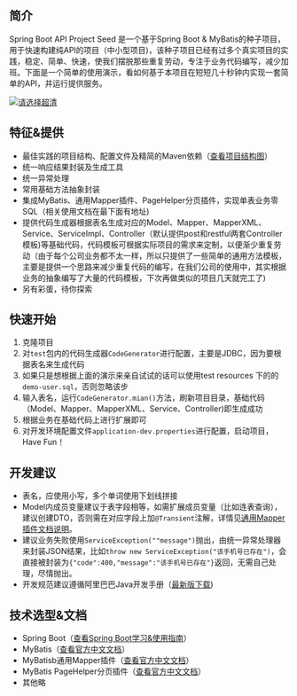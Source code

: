 ## 简介
Spring Boot API Project Seed 是一个基于Spring Boot & MyBatis的种子项目，用于快速构建纯API的项目（中小型项目)，该种子项目已经有过多个真实项目的实践，稳定、简单、快速，使我们摆脱那些重复劳动，专注于业务代码编写，减少加班。下面是一个简单的使用演示，看如何基于本项目在短短几十秒钟内实现一套简单的API，并运行提供服务。

[![请选择超清](https://raw.githubusercontent.com/lihengming/shared-files/master/project-example-youku.png)](http://v.youku.com/v_show/id_XMjg1MDc5NDc4OA==.html?spm=a2h3j.8428770.3416059.1)

## 特征&提供
- 最佳实践的项目结构、配置文件及精简的Maven依赖（[查看项目结构图](https://github.com/lihengming/shared-files/blob/master/project-struct.png)）
- 统一响应结果封装及生成工具
- 统一异常处理
- 常用基础方法抽象封装
- 集成MyBatis、通用Mapper插件、PageHelper分页插件，实现单表业务零SQL（相关使用文档在最下面有地址)
- 提供代码生成器根据表名生成对应的Model、Mapper、MapperXML、Service、ServiceImpl、Controller（默认提供post和restful两套Controller模板)等基础代码，代码模板可根据实际项目的需求来定制，以便渐少重复劳动（由于每个公司业务都不太一样，所以只提供了一些简单的通用方法模板，主要是提供一个思路来减少重复代码的编写，在我们公司的使用中，其实根据业务的抽象编写了大量的代码模板，下次再做类似的项目几天就完工了)
- 另有彩蛋，待你探索
 
## 快速开始
1. 克隆项目
2. 对```test```包内的代码生成器```CodeGenerator```进行配置，主要是JDBC，因为要根据表名来生成代码
3. 如果只是想根据上面的演示来亲自试试的话可以使用test resources 下的的```demo-user.sql```，否则忽略该步
3. 输入表名，运行```CodeGenerator.mian()```方法，刷新项目目录，基础代码（Model、Mapper、MapperXML、Service、Controller)即生成成功
4. 根据业务在基础代码上进行扩展即可
5. 对开发环境配置文件```application-dev.properties```进行配置，启动项目，Have Fun！
 
## 开发建议
- 表名，应使用小写，多个单词使用下划线拼接
- Model内成员变量建议于表字段相等，如需扩展成员变量（比如连表查询），建议创建DTO，否则需在对应字段上加```@Transient```注解，详情见[通用Mapper插件文档说明](https://mapperhelper.github.io/docs/2.use/)。
- 建议业务失败使用```ServiceException(""message")```抛出，由统一异常处理器来封装JSON结果，比如```throw new ServiceException("该手机号已存在")```，会直接被封装为```{"code":400,"message":"该手机号已存在"}```返回，无需自己处理，尽情抛出。
- 开发规范建议遵循阿里巴巴Java开发手册（[最新版下载](https://github.com/lihengming/shared-files/blob/master/%E9%98%BF%E9%87%8C%E5%B7%B4%E5%B7%B4Java%E5%BC%80%E5%8F%91%E6%89%8B%E5%86%8Cv1.2.0.pdf))
 
## 技术选型&文档
- Spring Boot（[查看Spring Boot学习&使用指南](http://www.jianshu.com/p/1a9fd8936bd8)）
- MyBatis（[查看官方中文文档](http://www.mybatis.org/mybatis-3/zh/index.html)）
- MyBatisb通用Mapper插件（[查看官方中文文档](https://mapperhelper.github.io/docs/)）
- MyBatis PageHelper分页插件（[查看官方中文文档](https://pagehelper.github.io/)）
- 其他略
